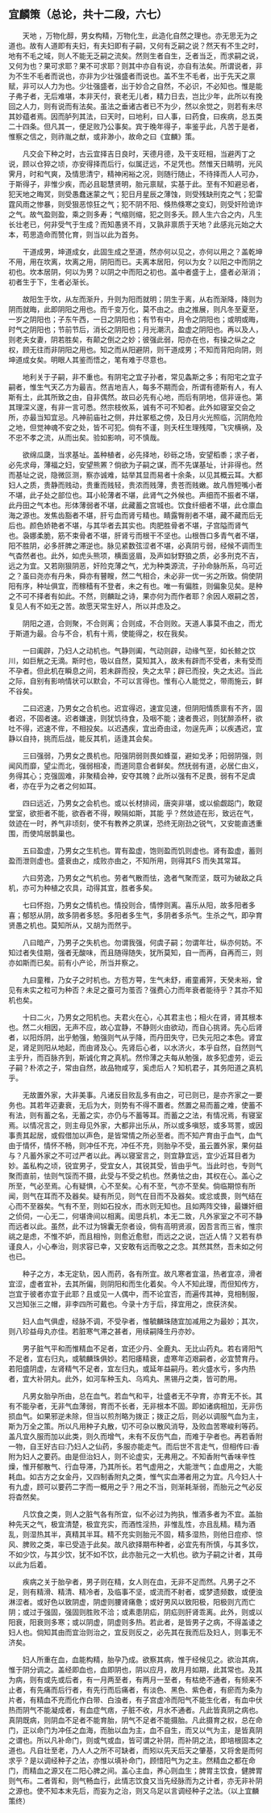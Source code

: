 ## 宜麟策（总论，共十二段，六七）


&emsp;&emsp;天地 ，万物化醇，男女构精，万物化生，此造化自然之理也。亦无思无为之道也。故有人道即有夫妇，有夫妇即有子嗣，又何有乏嗣之说？然天有不生之时，地有不毛之域，则人不能无乏嗣之流矣。然则生者自生，乏者当乏，而求嗣之说，又何为也？果可求耶？果不可求耶？则其中亦自有说，亦自有法矣。所谓说者，非为不生不毛者而说也，亦非为少壮强盛者而说也。盖不生不毛者，出于先天之禀赋，非可以人力为也。少壮强盛者，出于妙合之自然，不必识，不必知也。惟是能子弗子者，无后难堪，本非天付，衰老无儿者，精力日去，岂比少年，此所以有挽回之人力，则有说而有法矣。虽法之垂诸古者已不为少，然以余觉之，则若有未尽其妙蕴者焉。因而胪列其法，曰天时，曰地利，曰人事，曰药食，曰疾病，总五类二十四条。但凡其一，便足败乃公事矣。宾于晚年得子，率鉴乎此，凡苦于是者，惟察之信之，则祚胤之猷，或非渺小，故命之曰《宜麟》策。

&emsp;&emsp;凡交会下种之时，古云宜择吉日良时，天德月德，及干支旺相，当避丙丁之说，顾以仓猝之顷，亦安得择而后行，似属迂远，不足凭也。然惟天日睛明，光风霁月，时和气爽，及情思清宁，精神闲裕之况，则随行随止，不待择而人人可办，于斯得子，非惟少疾，而必且聪慧贤明，胎元禀赋，实基于此。至有不知避忌者，犯天地之晦冥，则受愚蠢迷蒙之气；犯日月星辰之薄蚀，则受残缺刑克之气；犯雷霆风雨之惨暴，则受狠恶惊狂之气；犯不阴不阳、倏热倏寒之变幻，则受奸险诡诈之气。故气盈则盈，乘之则多寿；气缩则缩，犯之则多夭。顾人生六合之内，凡生长壮老已，何非受气于生成？而知愚贤不肖，又孰非禀质于天地？此感兆元始之大本，苟思造命而赞化育，则当以此为首务。

&emsp;&emsp;干道成男，坤道成女，此固生成之至道，然亦何以见之，亦何以用之？盖乾坤不用，用在坎离，坎离之用，阴阳而已。夫离本居阳，何以为女？以阳之中而阴之初也。坎本居阴，何以为男？以阴之中而阳之初也。盖中者盛于上，盛者必渐消；初者生于下，生者必渐长。

&emsp;&emsp;故阳生于坎，从左而渐升，升则为阳而就明；阴生于离，从右而渐降，降则为阴而就晦，此即阴阳之用也。而千变万化，莫不由之。由之推展，则凡冬至夏至，一岁之阴阳也；子东午西，一日之阴阳也；有节有中，月令之阴阳也；或明或晦，时气之阴阳也；节前节后，消长之阴阳也；月光潮汛，盈虚之阴阳也。再以及人，则老夫女妻，阴若胜矣，有颠之倒之之妙；彼强此弱，阳亦在也，有操之纵之之权，顾无往而非阴阳之用也。知之而从阳避阴，则干道成男；不知而背阳向阴，则坤道成女矣。明眼人其鉴而悟之，笔有难于尽意也。

&emsp;&emsp;地利关于子嗣，非不重也。有阴宅之宜子孙者，常见螽斯之多；有阳宅之宜子嗣者，惟生气天乙方为最吉。然吉地吉人，每多不期而会，所谓有德斯有人，有人斯有土，此其所致之由，自非偶然。故曰必先有心地，而后有阴地，信非诬也。第其理深义邃，有非一言可悉。然宗枝攸系，诚有不可不知者。此外如寝室交会之所，亦最当知宜忌。凡神前庙社之侧，井灶冢柩之傍，及日月火光照临，沉阴危险之地，但觉神魂不安之处，皆不可犯。倘有不谨，则夭枉生理残障，飞灾横祸，及不忠不孝之流，从而出矣。验如影响，可不慎哉。

&emsp;&emsp;欲绵瓜瓞，当求基址。盖种植者，必先择地，砂砾之场，安望稻黍；求子者，必先求母，薄福之妇，安望熊罴？倘欲为子嗣之谋，而不先谋基址，计非得也。然而基址之说，隐微叵测，察亦诚难，姑举其显而易者十余条，以见其概云耳。大都妇人之质，贵静而贱动，贵重而贱轻，贵浓而贱薄，贵苍而贱嫩。故凡唇短嘴小者不堪，此子处之部位也。耳小轮薄者不堪，此肾气之外候也。声细而不振者不堪，此丹田之气本也。形体薄弱者不堪，此藏蓄之宫城也。饮食纤细者不堪，此仓廪血海之源也。发焦齿豁者不堪，肝亏血而肾亏精也。睛露臀削者不堪，藏不藏而后无后也。颜色娇艳者不堪，与其华者去其实也。肉肥胜骨者不堪，子宫隘而肾气 也。袅娜柔脆，筋不束骨者不堪，肝肾亏而根干不坚也。山根唇口多青气者不堪，阳不胜阴，必多肝脾之滞逆也。脉见紧数弦涩者不堪，必真阴亏弱，经候不调而生气杳然者也。此外，如虎头熊项，横面竖眉，及声如豺野狼之质，必多刑克不吉，远之为宜。又若刚狠阴恶，奸险克薄之气，尤为种类源流，子孙命脉所系，乌可近之？虽曰尧亦有丹朱，舜亦有瞽瞍，然二气相合，未必非一优一劣之所致。倘使阴阳有序，种址俱宜，而稼穑有不登者，未之有也。唯一有偏胜，则偏象见矣。是种之不可不择者有如此。不然，则麟趾之诗，果亦何为而作者耶？余因人艰嗣之苦，复见人有不如无之苦。故愿天常生好人，所以并虑及之。

&emsp;&emsp;阴阳之道，合则聚，不合则离；合则成，不合则败。天道人事莫不由之，而尤于斯道为最。合与不合，机有十焉，使能得之，权在我矣。

&emsp;&emsp;一曰阖辟，乃妇人之动机也。气静则阖，气动则辟，动缘气至，如长鲸之饮川，如巨觥之无滴。斯时也，吸以自然，莫知其入，故未有辟而不受者，未有受而不孕者。但此机在瞬息之间，若未辟而投，失之太早；辟已而投，失之太迟。当此之际，自别有影响情状可以默会，不可以言得也。惟有心人能觉之，带雨施云，鲜不谷矣。

&emsp;&emsp;二曰迟速，乃男女之合机也。迟宜得迟，速宜见速，但阴阳情质禀有不齐，固者迟，不固者速。迟者嫌速，则犹饥待食，及咽不能；速者畏迟，则犹醉添杯，欲吐不得，迟速不侔，不相投矣。以迟遇疾，宜出奇由迳，勿逞先声；以疾遇迟，宜静以自持，挑而后战，能反其机，适逢其会矣。

&emsp;&emsp;三曰强弱，乃男女之畏机也。阳强阴弱则畏如蜂虿，避如戈矛；阳弱阴强，则闻风而靡，望尘而北，强弱相凌，而道同意合者鲜矣。然抚弱有道，必居仁由义，务得其心；克强固难，非聚精会神，安夺其魄？此所以强有不足畏，弱有不足虞者，亦在乎为之者之何如耳。

&emsp;&emsp;四曰远近，乃男女之会机也。或以长材排闼，唐突非堪，或以偷觑跽门，敢窥堂室，欲拒者不能，欲吞者不得，睽隔如斯，其能 乎？然敛迹在形，致远在气，敛迹在一时，养气非顷刻，使不有教养之夙谋，恐终无刚劲之锐气，又安能直透重围，而使鸠居鹊巢也。

&emsp;&emsp;五曰盈虚，乃男女之生机也。胃有盈虚，饱则盈而饥则虚也。肾有盈虚，蓄则盈而泄则虚也。盛衰由之，成败亦由之，不知所用，则得其FS 而失其常耳。

&emsp;&emsp;六曰劳逸，乃男女之气机也。劳者气散而怯，逸者气聚而坚，既可为破敌之兵机，亦可为种植之农具，动得其宜，胜者多矣。

&emsp;&emsp;七曰怀抱，乃男女之情机也。情投则合，情悖则离。喜乐从阳，故多阳者多喜；郁怒从阴，故多阴者多怒。多阳者多生气，多阴者多杀气。生杀之气，即孕育贤愚之机也。莫知所从，又胡为而然乎。

&emsp;&emsp;八曰暗产，乃男子之失机也。勿谓我强，何虞子嗣；勿谓年壮，纵亦何妨。不知过者失佳期，强者无酸味，而且随得随失，犹所莫知，自一而再，自再而三，则亦如斯而已矣。前有小产论，所当并察之。

&emsp;&emsp;九曰童稚，乃女子之时机也。方苞方萼，生气未舒，甫童甫笄，天癸未裕，曾见有未实之粒可为种否？未足之蚕可为茧否？强费心力而年衰者能待乎？其亦不知机也矣。

&emsp;&emsp;十曰二火，乃男女之阳机也。夫君火在心，心其君主也；相火在肾，肾其根本也。然二火相因，无声不应，故心宜静，不静则火由欲动，而自心挑肾。先心后肾者，以阳烁阴，出乎勉强，勉强则气从乎降，而丹田失守，已失元阳之本色。肾宜足，肾足则阳从地起，而由肾及心。先肾后心者，以水济火，本乎自然，自然则气主乎升，而百脉齐到，斯诚化育之真机。然伶薄之夫每从勉强，故多犯虚劳，讵云子嗣？朴浓之子，常由自然，故品物咸亨，奚虑后人？知机君子，其务阳道之真机乎。

&emsp;&emsp;无故置外家，大非美事。凡诸反目败乱多有由之，可已则已，是亦齐家之一要务也。其若年迈妻衰，无后为大，则势有不得不置者。然置之易而蓄之难，使蓄不有法，则有蓄之名，无蓄之实，亦仍与不蓄等耳。而蓄之之法，有情况焉，有寝室焉。以情况言之，则主母见外家，大都非出乐从，所以或多嗔怒，或多骂詈，或因事责其起居，或假借加以声色，是皆常情之所必至者。而不知产育由于血气，血气由于情怀，情怀不畅，则冲任不充，冲任不充，则胎孕不受，虽云置外家，果何益与？凡蓄外家之不可过严者以此。再以寝室言之，则宜静宜远，宜少近耳目者为妙。盖私构之顷，锐宜男子，受宜女人，其锐其受，皆由乎气。当此时也，专则气聚而直前，怯则气馁而不摄，此受与不受之机也。然勇怯之由，其权在心。盖心之所至，气必至焉。心有疑惧，心不至矣。心有不至，气亦不至矣。倘临期惊有所闻，则气在耳而不及器矣。疑有所见，则气在目而不及器矣。或忿或畏，则气结在心而不至器矣。气有不至，则如石投水，而水则无知也。且如两阵交锋，最嫌奸细之侦伺，一心无二，何堪谗间以相离。闺思兵机，本无二致，凡外家室之不可不静而远者以此。虽然，此不过为锦囊无奈者设，倘有高明贤淑，因吾言而三省，惟宗祧之是虑，不惟不妒，而且相怜，则愈近愈慰，而远之之说，岂近人情？又若有恭谨良人，小心奉治，则求容已幸，又安敢有远而敬之之念。其然其然，吾未如之何也已。

&emsp;&emsp;种子之方，本无定轨，因人而药，各有所宜。故凡寒者宜温，热者宜凉，滑者宜涩，虚者宜补，去其所偏，则阴阳和而生化着矣。今人不知此理，而但知传方，岂宜于彼者亦宜于此耶？且或见一人偶中，而不论宜否，而遍传其神，竞相制服，又岂知张三之帽，非李四所可戴也。今录十方于后，择宜用之，庶获济矣。

&emsp;&emsp;妇人血气俱虚，经脉不调，不受孕者，惟毓麟珠随宜加减用之为最妙；其次，则八珍益母丸亦佳。若脏寒气滞之甚者，用续嗣降生丹亦妙。

&emsp;&emsp;男子脏气平和而惟精血不足者，宜还少丹、全鹿丸、无比山药丸。若右肾阳气不足者，宜右归丸，或毓麟珠俱妙。若阳痿精衰，虚寒年迈艰嗣者，必宜赞育丹。若阳盛阴虚，左肾精气不足者，宜左归丸，或延年益嗣丹。若火盛水亏，多内热者，宜大补阴丸。此外，如河车种玉丸、乌鸡丸、黑锡丹之类，皆可酌用。

&emsp;&emsp;凡男女胎孕所由，总在血气。若血气和平，壮盛者无不孕育，亦育无不长。其有不能孕者，无非气血薄弱，育而不长者，无非根本不固。即如诸病相加，无非伤损血气。如果邪逆未除，但当以煎剂略为拨正；拨正之后，则必以调服气血为主，斯为万全之策。所以凡用种子丸散，切不可杂以散风消导，及败血苦寒峻利等药。盖凡宜久服而加以此类，则久而增气，未有不反伤气血，而难于孕者也。再若香附一物，自王好古曰∶乃妇人之仙药，多服亦能走气。而后世不言走气，但相传曰∶香附为妇人之要药。由是但治妇人，则不论虚实，无弗用之。不知香附气香味辛性燥，惟开郁散气、行血导滞，乃其所长。若气虚用之，大能泄气；血虚用之，大能耗血。如古方之女金丹，又四制香附丸之类，惟气实血滞者用之为宜。凡今妇人十有九虚，顾可以要药二字而一概用之乎？用之不当，则渐耗渐弱，而胎元之气必反将杳然矣。

&emsp;&emsp;凡饮食之类，则人之脏气各有所宜，似不必过为拘执，惟酒多者为不宜。盖胎种先天之气，极宜清楚，极宜充实，而酒性淫热，非惟乱性，亦且乱精。精为酒乱，则湿热其半，真精其半耳。精不充实则胎元不固，精多湿热，则他日痘疹、惊风、脾败之类，率已受造于此矣。故凡欲择期布种者，必宜先有所慎，与其多饮，不如少饮，与其少饮，犹不如不饮，此亦胎元之一大机也。欲为子嗣之计者，其毋以此为后着。

&emsp;&emsp;疾病之关于胎孕者，男子则在精，女人则在血，无非不足而然。凡男子之不足，则有精滑、精清、精冷者，及临事不坚，或流而不射者，或梦遗频数，或便浊淋涩者。或好色以致阴虚，阴虚则腰肾痛惫；或好男风以致阳极，阳极则亢而亡阴；或过于强固，强固则胜败不洽；或素患阴疝，阴疝则肝肾乖离。此外，则或以阳衰，阳衰则多寒；或以阴虚，阴虚则多热。若此者，是皆男子之病，不得盖诿之妇人也。倘知其由而宜治则治之，宜反则反之，必先其在我而后及妇人，则事无不济矣。

&emsp;&emsp;妇人所重在血，血能构精，胎孕乃成。欲察其病，惟于经候见之。欲治其病，惟于阴分调之。盖经即血也，血即阴也，阴以应月，故月月如期，此其常也。及其为病，则有或先或后者，有一月两至者，有两月一至者，有枯绝不通者，有频来不止者，有先痛而后行者，有先行而后痛者，有淡色、黑色、紫色者，有瘀而为条为片者，有精血不充而化作白带、白浊者，有子宫虚冷而阳气不能生化者，有血中伏热而阴气不能凝成者，有血症气痞，子脏不收，月水不通者。凡此皆真阴之病也。真阴既病，则阴血不足者不能育胎，阴气不足者不能摄胎。凡此摄育之权，总在命门，正以命门为冲任之血海，而胎以血为主，血不自生，而又以气为主，是皆真阴之谓也。所以凡补命门，则或气或血，皆可谓之补阴，而补阴之法，即培根固本之道也。凡自壮至老，乃人人之所不可缺者，而矧以先天后天之肇基，又将舍是而何求乎？是以调经种子之法，亦惟以填补命门，顾惜阳气为之主。然精血之都在命门，而精血之源又在二阳心脾之间。盖心主血，养心则血生；脾胃主饮食，健脾胃则气布。二者胥和，则气畅血行，此情志饮食又当先经脉而为之计者，亦无非补阴之源也。使不知本末先后，而妄为之治，则又乌足以言调经种子之法。（以上宜麟策终）

